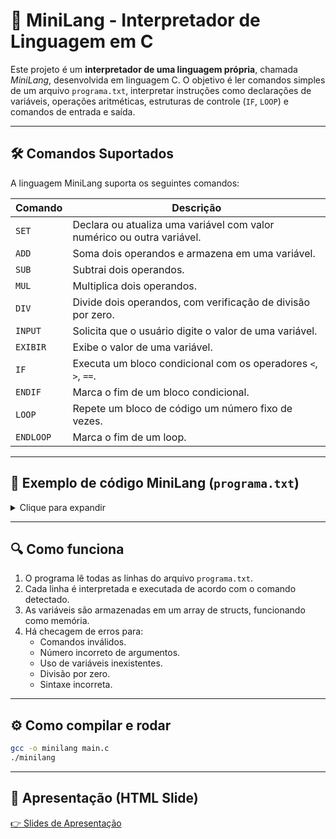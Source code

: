 # 🧠 MiniLang - Interpretador de Linguagem em C

Este projeto é um **interpretador de uma linguagem própria**, chamada *MiniLang*, desenvolvida em linguagem C. O objetivo é ler comandos simples de um arquivo `programa.txt`, interpretar instruções como declarações de variáveis, operações aritméticas, estruturas de controle (`IF`, `LOOP`) e comandos de entrada e saída.

---

## 🛠️ Comandos Suportados

A linguagem MiniLang suporta os seguintes comandos:

| Comando   | Descrição                                                                 |
|-----------|---------------------------------------------------------------------------|
| `SET`     | Declara ou atualiza uma variável com valor numérico ou outra variável.    |
| `ADD`     | Soma dois operandos e armazena em uma variável.                           |
| `SUB`     | Subtrai dois operandos.                                                    |
| `MUL`     | Multiplica dois operandos.                                                 |
| `DIV`     | Divide dois operandos, com verificação de divisão por zero.               |
| `INPUT`   | Solicita que o usuário digite o valor de uma variável.                    |
| `EXIBIR`  | Exibe o valor de uma variável.                                             |
| `IF`      | Executa um bloco condicional com os operadores `<`, `>`, `==`.            |
| `ENDIF`   | Marca o fim de um bloco condicional.                                       |
| `LOOP`    | Repete um bloco de código um número fixo de vezes.                        |
| `ENDLOOP` | Marca o fim de um loop.                                                    |

---

## 🧾 Exemplo de código MiniLang (`programa.txt`)

<details>
<summary>Clique para expandir</summary>

```plaintext
SET A 10
SET B 5
ADD A B C
EXIBIR C
LOOP 2
  SUB C 1 C
  EXIBIR C
ENDLOOP
IF C > 3
  EXIBIR C
ENDIF
INPUT X
MUL C X R
EXIBIR R
```

</details>

---

## 🔍 Como funciona

1. O programa lê todas as linhas do arquivo `programa.txt`.
2. Cada linha é interpretada e executada de acordo com o comando detectado.
3. As variáveis são armazenadas em um array de structs, funcionando como memória.
4. Há checagem de erros para:
   - Comandos inválidos.
   - Número incorreto de argumentos.
   - Uso de variáveis inexistentes.
   - Divisão por zero.
   - Sintaxe incorreta.

---

## ⚙️ Como compilar e rodar

```bash
gcc -o minilang main.c
./minilang
```
---

## 🎤 Apresentação (HTML Slide)

[👉 Slides de Apresentação](https://ramomsouza07.github.io/minilangc/slides.html)


